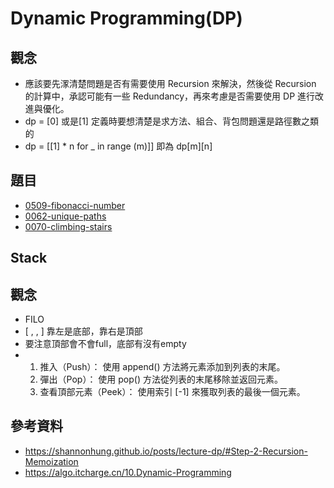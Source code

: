 # Dynamic Programming(DP)
## 觀念
- 應該要先潈清楚問題是否有需要使用 Recursion 來解決，然後從 Recursion 的計算中，承認可能有一些 Redundancy，再來考慮是否需要使用 DP 進行改進與優化。
- dp = [0] 或是[1] 定義時要想清楚是求方法、組合、背包問題還是路徑數之類的
- dp = [[1] * n for _ in range (m)]] 即為 dp[m][n]
## 題目
- [0509-fibonacci-number](https://github.com/Melaniecode/Leetcode_Practice/tree/main/0509-fibonacci-number) 
- [0062-unique-paths](https://github.com/Melaniecode/Leetcode_Practice/tree/main/0062-unique-paths)
- [0070-climbing-stairs](https://github.com/Melaniecode/Leetcode_Practice/tree/main/0070-climbing-stairs)

## Stack
## 觀念
- FILO
- [ , , ] 靠左是底部，靠右是頂部
- 要注意頂部會不會full，底部有沒有empty
- 
  1. 推入（Push）： 使用 append() 方法將元素添加到列表的末尾。
  2. 彈出（Pop）： 使用 pop() 方法從列表的末尾移除並返回元素。
  3. 查看頂部元素（Peek）： 使用索引 [-1] 來獲取列表的最後一個元素。
## 參考資料
- https://shannonhung.github.io/posts/lecture-dp/#Step-2-Recursion-Memoization
- https://algo.itcharge.cn/10.Dynamic-Programming
